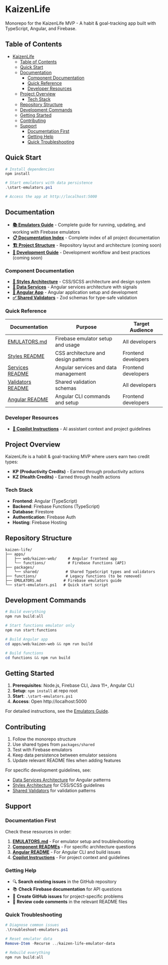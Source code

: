 # KaizenLife

Monorepo for the KaizenLife MVP - A habit & goal-tracking app built with TypeScript, Angular, and Firebase.

## Table of Contents

- [KaizenLife](#kaizenlife)
  - [Table of Contents](#table-of-contents)
  - [Quick Start](#quick-start)
  - [Documentation](#documentation)
    - [Component Documentation](#component-documentation)
    - [Quick Reference](#quick-reference)
    - [Developer Resources](#developer-resources)
  - [Project Overview](#project-overview)
    - [Tech Stack](#tech-stack)
  - [Repository Structure](#repository-structure)
  - [Development Commands](#development-commands)
  - [Getting Started](#getting-started)
  - [Contributing](#contributing)
  - [Support](#support)
    - [Documentation First](#documentation-first)
    - [Getting Help](#getting-help)
    - [Quick Troubleshooting](#quick-troubleshooting)

## Quick Start

```powershell
# Install dependencies
npm install

# Start emulators with data persistence
.\start-emulators.ps1

# Access the app at http://localhost:5000
```

## Documentation

- **[📚 Emulators Guide](EMULATORS.md)** - Complete guide for running, updating, and working with Firebase emulators
- **[📋 Documentation Index](docs/README.md)** - Complete index of all project documentation
- **[🏗️ Project Structure](docs/project-structure.md)** - Repository layout and architecture (coming soon)
- **[🔧 Development Guide](docs/development.md)** - Development workflow and best practices (coming soon)

### Component Documentation

- **[🎨 Styles Architecture](apps/web/kaizen-web/src/styles/README.md)** - CSS/SCSS architecture and design system
- **[🔧 Data Services](apps/web/kaizen-web/src/app/services/README.md)** - Angular services architecture with signals
- **[📱 Angular App](apps/web/kaizen-web/README.md)** - Angular application setup and development
- **[✅ Shared Validators](packages/shared/src/validators/README.md)** - Zod schemas for type-safe validation

### Quick Reference

| Documentation | Purpose | Target Audience |
|---------------|---------|-----------------|
| [EMULATORS.md](EMULATORS.md) | Firebase emulator setup and usage | All developers |
| [Styles README](apps/web/kaizen-web/src/styles/README.md) | CSS architecture and design patterns | Frontend developers |
| [Services README](apps/web/kaizen-web/src/app/services/README.md) | Angular services and data management | Frontend developers |
| [Validators README](packages/shared/src/validators/README.md) | Shared validation schemas | All developers |
| [Angular README](apps/web/kaizen-web/README.md) | Angular CLI commands and setup | Frontend developers |

### Developer Resources

- **[🤖 Copilot Instructions](.github/copilot-instructions.md)** - AI assistant context and project guidelines

## Project Overview

KaizenLife is a habit & goal-tracking MVP where users earn two credit types:
- **KP (Productivity Credits)** - Earned through productivity actions
- **KZ (Health Credits)** - Earned through health actions

### Tech Stack
- **Frontend**: Angular (TypeScript)
- **Backend**: Firebase Functions (TypeScript)  
- **Database**: Firestore
- **Authentication**: Firebase Auth
- **Hosting**: Firebase Hosting

## Repository Structure

```
kaizen-life/
├── apps/
│   ├── web/kaizen-web/     # Angular frontend app
│   └── functions/          # Firebase Functions (API)
├── packages/
│   └── shared/            # Shared TypeScript types and validators
├── functions/             # Legacy functions (to be removed)
├── EMULATORS.md          # Firebase emulators guide
└── start-emulators.ps1   # Quick start script
```

## Development Commands

```powershell
# Build everything
npm run build:all

# Start functions emulator only
npm run start:functions

# Build Angular app
cd apps/web/kaizen-web && npm run build

# Build functions
cd functions && npm run build
```

## Getting Started

1. **Prerequisites**: Node.js, Firebase CLI, Java 11+, Angular CLI
2. **Setup**: `npm install` at repo root
3. **Start**: `.\start-emulators.ps1`
4. **Access**: Open http://localhost:5000

For detailed instructions, see the [Emulators Guide](EMULATORS.md).

## Contributing

1. Follow the monorepo structure
2. Use shared types from `packages/shared`
3. Test with Firebase emulators
4. Keep data persistence between emulator sessions
5. Update relevant README files when adding features

For specific development guidelines, see:
- [Data Services Architecture](apps/web/kaizen-web/src/app/services/README.md) for Angular patterns
- [Styles Architecture](apps/web/kaizen-web/src/styles/README.md) for CSS/SCSS guidelines
- [Shared Validators](packages/shared/src/validators/README.md) for validation patterns

## Support

### Documentation First
Check these resources in order:

1. **[EMULATORS.md](EMULATORS.md)** - For emulator setup and troubleshooting
2. **[Component READMEs](#component-documentation)** - For specific architecture questions
3. **[Angular README](apps/web/kaizen-web/README.md)** - For Angular CLI and build issues
4. **[Copilot Instructions](.github/copilot-instructions.md)** - For project context and guidelines

### Getting Help

- 🔍 **Search existing issues** in the GitHub repository
- 📚 **Check Firebase documentation** for API questions  
- 🐛 **Create GitHub issues** for project-specific problems
- 💬 **Review code comments** in the relevant README files

### Quick Troubleshooting

```powershell
# Diagnose common issues
.\troubleshoot-emulators.ps1

# Reset emulator data
Remove-Item -Recurse ../kaizen-life-emulator-data

# Rebuild everything
npm run build:all
```
